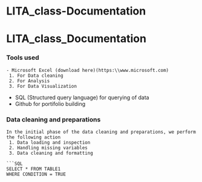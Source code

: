 # LITA_class-Documentation
# LITA_class_Documentation

### Tools used 
```
- Microsoft Excel (download here)(https:\\www.microsoft.com)
 1. For Data cleaning
 2. For Analysis
 3. For Data Visualization
 ```   
- SQL (Structured query language) for querying of data
- Github for portifolio building

### Data cleaning and preparations
```
In the initial phase of the data cleaning and preparations, we perform the following action
 1. Data loading and inspection
 2. Handling missing variables
 3. Data cleaning and formatting

```SQL
SELECT * FROM TABLE1
WHERE CONDITION = TRUE
```
